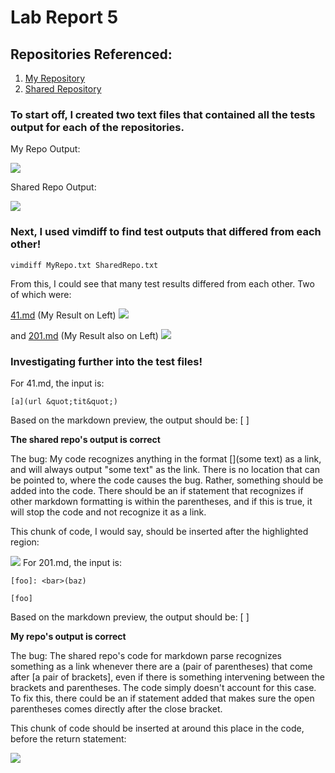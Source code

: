 # Lab Report 5

## Repositories Referenced:
1. [My Repository](https://github.com/alicema1202/markdown-parser "Alice Ma")
2. [Shared Repository](https://github.com/nidhidhamnani/markdown-parser.git "Shared")

### To start off, I created two text files that contained all the tests output for each of the repositories.

My Repo Output:

![](https://scontent.xx.fbcdn.net/v/t1.15752-9/285048583_593238051953055_7625427372967432467_n.png?_nc_cat=105&ccb=1-7&_nc_sid=aee45a&_nc_ohc=f_uXQqVLaCkAX9BnEJ3&_nc_ad=z-m&_nc_cid=0&_nc_ht=scontent.xx&oh=03_AVJmz5dxXh2-WgNKuDynZwXap_DRYP7oTLySpcppdXC7Pw&oe=62BF4788)

Shared Repo Output:

![](https://scontent.xx.fbcdn.net/v/t1.15752-9/285102917_562589742096111_3004434806807314000_n.png?_nc_cat=107&ccb=1-7&_nc_sid=aee45a&_nc_ohc=QCUtg30ChcsAX9b6xKA&_nc_oc=AQkGiFCFOl2m573rB8lpzoMnWq0w6ziV71cQ1dlrnSKAjtvdWFuJeclEDxCxRHjEoybGtVLhkGOdNfoloAJG3ity&_nc_ad=z-m&_nc_cid=0&_nc_ht=scontent.xx&oh=03_AVLbqPeCuh7WCh6fRqWo_wqlAk_eqpC8rekJerCw5DA4yw&oe=62C25F55)

### Next, I used vimdiff to find test outputs that differed from each other!

```
vimdiff MyRepo.txt SharedRepo.txt 
```

From this, I could see that many test results differed from each other. Two of which were:

[41.md](41.md) (My Result on Left)
![](https://scontent.xx.fbcdn.net/v/t1.15752-9/285505651_425213659454031_4624966257335054573_n.png?_nc_cat=105&ccb=1-7&_nc_sid=aee45a&_nc_ohc=yVSLKtMQDPAAX-004Yo&_nc_ad=z-m&_nc_cid=0&_nc_ht=scontent.xx&oh=03_AVICUOQzogEouHqhHo6canIjVUJrZ1Zfz28HKqIKnyNuXg&oe=62C1A556)

and
[201.md](201.md) (My Result also on Left)
![](https://scontent.xx.fbcdn.net/v/t1.15752-9/285387258_1875373145990351_2676022377461926965_n.png?_nc_cat=104&ccb=1-7&_nc_sid=aee45a&_nc_ohc=qPNhZcUfr5MAX_rN1NO&_nc_ad=z-m&_nc_cid=0&_nc_ht=scontent.xx&oh=03_AVJw8d6ROBC4dKicRhO4WGrxIOCiuIWg0ysuE15ENwuNsg&oe=62BEBD72)

### Investigating further into the test files!
For 41.md, the input is:
```
[a](url &quot;tit&quot;)
```
Based on the markdown preview, the output should be:
[ ]

**The shared repo's output is correct**

The bug: My code recognizes anything in the format [](some text) as a link, and will always output "some text" as the link. There is no location that can be pointed to, where the code causes the bug. Rather, something should be added into the code. There should be an if statement that recognizes if other markdown formatting is within the parentheses, and if this is true, it will stop the code and not recognize it as a link. 

This chunk of code, I would say, should be inserted after the highlighted region:

![](https://scontent.xx.fbcdn.net/v/t1.15752-9/286019419_1199506270784348_2867736023516006164_n.png?_nc_cat=106&ccb=1-7&_nc_sid=aee45a&_nc_ohc=v3cz_I4xoxEAX9t1-Fs&_nc_ad=z-m&_nc_cid=0&_nc_ht=scontent.xx&oh=03_AVKG8w_3ds41aVk8QVTDeT4IwtO82d6vHrkLQO9RoqeadQ&oe=62C1784A)
For 201.md, the input is:
```
[foo]: <bar>(baz)

[foo]
```
Based on the markdown preview, the output should be:
[ ]

**My repo's output is correct**

The bug: The shared repo's code for markdown parse recognizes something as a link whenever there are a (pair of parentheses) that come after [a pair of brackets], even if there is something intervening between the brackets and parentheses. The code simply doesn't account for this case. To fix this, there could be an if statement added that makes sure the open parentheses comes directly after the close bracket. 

This chunk of code should be inserted at around this place in the code, before the return statement:

![](https://scontent.xx.fbcdn.net/v/t1.15752-9/285003494_1106535316594441_425976853444732081_n.png?_nc_cat=111&ccb=1-7&_nc_sid=aee45a&_nc_ohc=D8ApcWOkavYAX96tc2Y&_nc_ad=z-m&_nc_cid=0&_nc_ht=scontent.xx&oh=03_AVIQ4fxxOGI7g4_3RzL8AwK3p2JMOKkejZCAVGKzOpqmtQ&oe=62BF711D)
